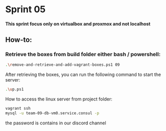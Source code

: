 # Sprint 05
#### This sprint focus only on virtualbox and proxmox and not localhost
## How-to:
### Retrieve the boxes from build folder either bash / powershell:
```bash
.\remove-and-retrieve-and-add-vagrant-boxes.ps1 09
```
After retrieving the boxes, you can run the following command to start the server:
```bash
.\up.ps1
```
How to access the linux server from project folder:
```bash
vagrant ssh
mysql -u team-09-db-vm0.service.consul -p
```
the password is contains in our discord channel